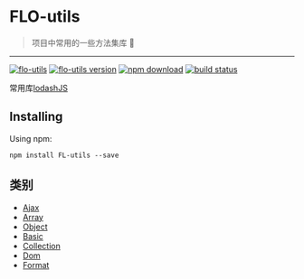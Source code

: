# FLO-utils

> 项目中常用的一些方法集库 🚀

---

[![flo-utils][flo-utils-img]][flo-utils-url]
[![flo-utils version][npm-img]][npm-url]
[![npm download][download-img]][download-url]
[![build status][travis-img]][travis-url]

[flo-utils-url]: https://github.com/FireLeafone/FL-utils
[flo-utils-img]: https://img.shields.io/badge/flo--utils-coding-green.svg
[npm-url]: https://www.npmjs.com/package/flo-utils
[npm-img]: https://img.shields.io/npm/v/flo-utils.svg
[download-url]: https://www.npmjs.com/package/flo-utils
[download-img]: https://img.shields.io/npm/dm/flo-utils.svg
[travis-url]: https://travis-ci.org/FireLeafone/FL-utils
[travis-img]: https://travis-ci.org/FireLeafone/FL-utils.svg?branch=master

常用库[lodashJS](https://www.lodashjs.com/)

## Installing

Using npm:

```npm
npm install FL-utils --save
```

## 类别

- [Ajax](./docs/ajax.md)
- [Array](./docs/array.md)
- [Object](./docs/object.md)
- [Basic](./docs/basic.md)
- [Collection](./docs/collection.md)
- [Dom](./docs/dom.md)
- [Format](./docs/format.md)
